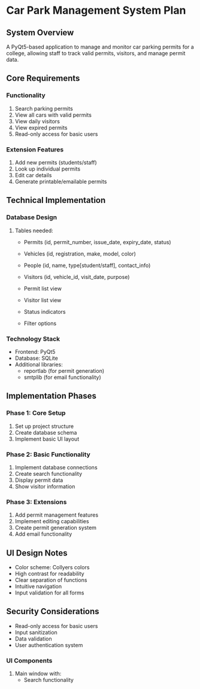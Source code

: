 # Car Park Management System Plan

## System Overview

A PyQt5-based application to manage and monitor car parking permits for a college, allowing staff to track valid permits, visitors, and manage permit data.

## Core Requirements

### Functionality

1. Search parking permits
2. View all cars with valid permits
3. View daily visitors
4. View expired permits
5. Read-only access for basic users

### Extension Features

1. Add new permits (students/staff)
2. Look up individual permits
3. Edit car details
4. Generate printable/emailable permits

## Technical Implementation

### Database Design

1. Tables needed:

   - Permits (id, permit_number, issue_date, expiry_date, status)
   - Vehicles (id, registration, make, model, color)
   - People (id, name, type[student/staff], contact_info)
   - Visitors (id, vehicle_id, visit_date, purpose)

   - Permit list view
   - Visitor list view
   - Status indicators
   - Filter options

### Technology Stack

- Frontend: PyQt5
- Database: SQLite
- Additional libraries:
  - reportlab (for permit generation)
  - smtplib (for email functionality)

## Implementation Phases

### Phase 1: Core Setup

1. Set up project structure
2. Create database schema
3. Implement basic UI layout

### Phase 2: Basic Functionality

1. Implement database connections
2. Create search functionality
3. Display permit data
4. Show visitor information

### Phase 3: Extensions

1. Add permit management features
2. Implement editing capabilities
3. Create permit generation system
4. Add email functionality

## UI Design Notes

- Color scheme: Collyers colors
- High contrast for readability
- Clear separation of functions
- Intuitive navigation
- Input validation for all forms

## Security Considerations

- Read-only access for basic users
- Input sanitization
- Data validation
- User authentication system

### UI Components

1. Main window with:
   - Search functionality
